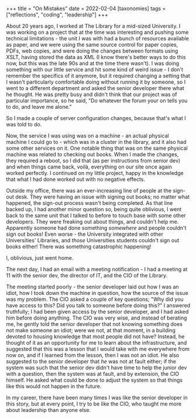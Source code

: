 +++
title = "On Mistakes"
date = 2022-02-04
[taxonomies]
tags = ["reflections", "coding", "leadership"]
+++

About 20 years ago, I worked at The Library for a mid-sized University. I was working on a project that at the time was 
interesting and pushing some technical limitations - the unit I was with had a bunch of resources available as paper, 
and we were using the same source control for paper copies, PDFs, web copies, and were doing the changes between formats 
using XSLT, having stored the data as XML (I know there's better ways to do this now, but this was the late 90s and at 
the time there wasn't). I was doing something with our little service and hit some kind of weird issue - I don't 
remember the specifics of it anymore, but it required changing a setting that I wasn't particularly comfortable doing 
without running it by someone, so I went to a different department and asked the senior developer there what he thought. 
He was pretty busy and didn't think that our project was of particular importance, so he said, "Do whatever the forum 
your on tells you to do, and leave me alone."

So I made a couple of server configuration changes, because that's what I was told to do.

Now, the service I was using was on a machine - an actual physical machine I could go to - which was in a cluster in the 
library, and it also had some other services on it. One notable thing that was on the same physical machine was related 
to checking out books. When I made the changes, they required a reboot, so I did that (as per instructions from senior 
dev) and when things came back, voilà, everything on our site once again worked perfectly. I continued on my little 
project, happy in the knowledge that what I had done worked out with no negative effects.

Outside my office, there was an ever-increasing line of people at the sign-out desk. They were having an issue with 
signing out books; no matter what happened, the sign-out process wasn't being completed. As that line backed up, I had 
another minor question so, being quite oblivious, I went back to the same unit that I talked to before to touch base 
with some other developers. They were freaking out about things, and couldn't help me. Apparently someone had done 
something *somewhere* and people couldn't sign out books! Even worse - the University integrated with other 
Universities' Libraries, and *those* Universities students couldn't sign out books either! There was something 
catastrophic happening!

I, oblivious, just went home.

The next day, I had an email with a meeting notification - I had a meeting at 11 with the senior dev, the director of 
IT, and the CIO of the Library.

The meeting started poorly - the senior developer laid out how I was an idiot, how I took down the machine in question, 
how the source of the issue was my problem. The CIO asked a couple of key questions; "Why did you have access to this? 
Did you talk to someone before doing this?" I answered truthfully; I had been given access by the senior developer,
and I had asked him before doing anything. The CIO was very wise, and instead of berating me, he gently told the senior
developer that not knowing something does not make someone an idiot; were we not, at that moment, in a building
devoted to housing knowledge that most people did not have? Instead, he thought of it as an opportunity for me to learn
about the infrastructure, and suggested that this was a lesson that I would take with me everywhere from now on, and if
I learned from the lesson, then I was not an idiot. He also suggested to the senior developer that *he* was not at
fault either; if the system was such that the senior dev didn't have time to help the junior dev with a question, then
the system was at fault, and by extension, the CIO himself. He asked what could be done to adjust the system so that
things like this would not happen in the future.

In my career, there have been many times I was like the senior developer in this story, but at every point, I try to be
like the CIO, who taught me more about leadership than anyone else.